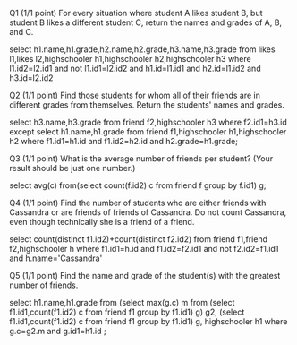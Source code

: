 Q1  (1/1 point)
For every situation where student A likes student B, but student B likes a different student C, return the names and grades of A, B, and C. 

select h1.name,h1.grade,h2.name,h2.grade,h3.name,h3.grade
from likes l1,likes l2,highschooler h1,highschooler h2,highschooler h3
where l1.id2=l2.id1 and not l1.id1=l2.id2 and h1.id=l1.id1 and h2.id=l1.id2 and h3.id=l2.id2

Q2  (1/1 point)
Find those students for whom all of their friends are in different grades from themselves. Return the students' names and grades. 

select h3.name,h3.grade
from friend f2,highschooler h3
where f2.id1=h3.id
except
select h1.name,h1.grade
from friend f1,highschooler h1,highschooler h2
where f1.id1=h1.id and f1.id2=h2.id and h2.grade=h1.grade;

Q3  (1/1 point)
What is the average number of friends per student? (Your result should be just one number.) 

select avg(c)
from(select count(f.id2) c
from friend f
group by f.id1) g;

Q4  (1/1 point)
Find the number of students who are either friends with Cassandra or are friends of friends of Cassandra. Do not count Cassandra, even though technically she is a friend of a friend. 

select count(distinct f1.id2)+count(distinct f2.id2)
from friend f1,friend f2,highschooler h
where f1.id1=h.id and f1.id2=f2.id1 and not f2.id2=f1.id1 and h.name='Cassandra'

Q5  (1/1 point)
Find the name and grade of the student(s) with the greatest number of friends. 

select h1.name,h1.grade
from (select max(g.c) m
from (select f1.id1,count(f1.id2) c
from friend f1
group by f1.id1) g) g2,
(select f1.id1,count(f1.id2) c
from friend f1
group by f1.id1) g, highschooler h1
where g.c=g2.m and g.id1=h1.id
;